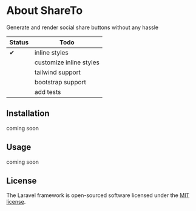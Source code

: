 # About ShareTo

Generate and render social share buttons without any hassle


| Status | Todo |
| ------ | ------ |
| ✔ | inline styles| 
||customize inline styles|
||tailwind support|
||bootstrap support|
||add tests|

## Installation
coming soon

## Usage
coming soon

## License

The Laravel framework is open-sourced software licensed under the [MIT license](https://opensource.org/licenses/MIT).